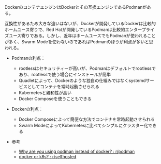 DockerのコンテナエンジンはDockerとその互換エンジンであるPodmanがある。

互換性があるため大きな違いはないが、Dockerが開発しているDockerは比較的ホームユース寄りで、Red Hatが開発しているPodmanは比較的エンタープライズユース寄りである。しかし、近年はホームユースでもPodmanが使われることが多く、Swarm Modeを使わないのであればPodmanのほうが利点が多いと思われる。

- Podmanの利点：
  - rootlessはセキュリティーが高いが、Podmanはデフォルトでrootlessであり、rootlessで使う場合にインストールが簡単
  - Quadletによって、Dockerのような独自の仕組みではなくsystemdサービスとしてコンテナを常時起動させられる
  - Kubernetesと親和性が高い
  - Docker Composeを使うこともできる
- Dockerの利点：
  - Docker Composeによって簡便な方法でコンテナを常時起動させられる
  - Swarm ModeによってKubernetesに比べてシンプルにクラスター化できる

- 参考
  - [Why are you using podman instead of docker? : r/podman](https://www.reddit.com/r/podman/comments/1eu5d2k/why_are_you_using_podman_instead_of_docker/)
  - [docker or k8s? : r/selfhosted](https://www.reddit.com/r/selfhosted/comments/1dowhi3/docker_or_k8s/)